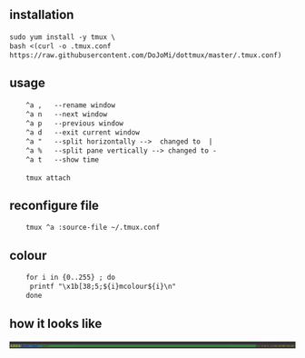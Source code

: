 
installation
-----
	
	sudo yum install -y tmux \
	bash <(curl -o .tmux.conf https://raw.githubusercontent.com/DoJoMi/dottmux/master/.tmux.conf)


usage
-----
        ^a ,   --rename window
        ^a n   --next window
        ^a p   --previous window
        ^a d   --exit current window
        ^a "   --split horizontally -->  changed to  |
        ^a %   --split pane vertically --> changed to -
        ^a t   --show time

        tmux attach 


reconfigure file
------
        tmux ^a :source-file ~/.tmux.conf


colour
------
        for i in {0..255} ; do
         printf "\x1b[38;5;${i}mcolour${i}\n"
        done

how it looks like
------
![image](https://raw.githubusercontent.com/DoJoMi/dottmux/master/tmux.png)

